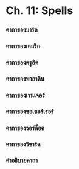 # Ch. 11: Spells
### คาถาของบาร์ด
### คาถาของเคลริก
### คาถาของดรูอิด
### คาถาของพาลาดิน
### คาถาของเรนเจอร์
### คาถาของซอเซอร์เรอร์
### คาถาของวอร์ล็อค
### คาถาของวิซาร์ด
### คำอธิบายคาถา